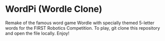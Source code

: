 # WordPi (Wordle Clone)

Remake of the famous word game Wordle with specially themed 5-letter words for the FIRST Robotics Competition. To play, git clone this repository and open the file locally. Enjoy!

